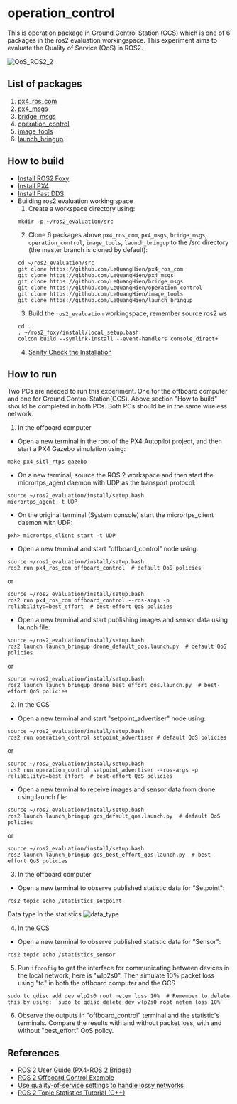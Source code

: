 # operation_control
This is operation package in Ground Control Station (GCS) which is one of 6 packages in the ros2 evaluation workingspace. This experiment aims to evaluate the Quality of Service (QoS) in ROS2.

![QoS_ROS2_2](https://user-images.githubusercontent.com/9337121/121939049-d635f100-cd4c-11eb-8839-25632bb8f8c3.png)


## List of packages
1. [px4_ros_com](https://github.com/LeQuangHien/px4_ros_com)
2. [px4_msgs](https://github.com/LeQuangHien/px4_msgs)
3. [bridge_msgs](https://github.com/LeQuangHien/bridge_msgs)
4. [operation_control](https://github.com/LeQuangHien/operation_control)
5. [image_tools](https://github.com/LeQuangHien/image_tools)
6. [launch_bringup](https://github.com/LeQuangHien/launch_bringup)

## How to build
- [Install ROS2 Foxy](https://docs.ros.org/en/foxy/Installation/Ubuntu-Development-Setup.html)
- [Install PX4](https://docs.px4.io/master/en/dev_setup/dev_env_linux_ubuntu.html)
- [Install Fast DDS](https://docs.px4.io/master/en/dev_setup/fast-dds-installation.html)
- Building ros2 evaluation working space
  1. Create a workspace directory using:
  ```
  mkdir -p ~/ros2_evaluation/src
  ```
  2. Clone 6 packages above `px4_ros_com`, `px4_msgs`, `bridge_msgs`, `operation_control`, `image_tools`, `launch_bringup` to the /src directory (the master branch is cloned by default):
  ```
  cd ~/ros2_evaluation/src
  git clone https://github.com/LeQuangHien/px4_ros_com
  git clone https://github.com/LeQuangHien/px4_msgs
  git clone https://github.com/LeQuangHien/bridge_msgs
  git clone https://github.com/LeQuangHien/operation_control
  git clone https://github.com/LeQuangHien/image_tools
  git clone https://github.com/LeQuangHien/launch_bringup
  ```
  3. Build the `ros2_evaluation` workingspace, remember source ros2 ws 
  ```
  cd ..
  . ~/ros2_foxy/install/local_setup.bash
  colcon build --symlink-install --event-handlers console_direct+
  ```
  4. [Sanity Check the Installation](https://docs.px4.io/master/en/ros/ros2_comm.html#sanity-check-the-installation)
   
## How to run
Two PCs are needed to run this experiment. One for the offboard computer and one for Ground Control Station(GCS). Above section "How to build" should be completed in both PCs. Both PCs should be in the same wireless network.

1. In the offboard computer
  - Open a new terminal in the root of the PX4 Autopilot project, and then start a PX4 Gazebo simulation using:
  ```
  make px4_sitl_rtps gazebo
  ```
  - On a new terminal, source the ROS 2 workspace and then start the micrortps_agent daemon with UDP as the transport protocol:
  ```
  source ~/ros2_evaluation/install/setup.bash
  micrortps_agent -t UDP
  ```
  - On the original terminal (System console) start the micrortps_client daemon with UDP:
  ```
  pxh> micrortps_client start -t UDP
  ```
  - Open a new terminal and start "offboard_control" node using:
  ```
  source ~/ros2_evaluation/install/setup.bash
  ros2 run px4_ros_com offboard_control  # default QoS policies
  ```
  or
  ```
  source ~/ros2_evaluation/install/setup.bash
  ros2 run px4_ros_com offboard_control --ros-args -p reliability:=best_effort  # best-effort QoS policies
  ```
  - Open a new terminal and start publishing images and sensor data using launch file:
  ```
  source ~/ros2_evaluation/install/setup.bash
  ros2 launch launch_bringup drone_default_qos.launch.py  # default QoS policies
  ```
  or
  ```
  source ~/ros2_evaluation/install/setup.bash
  ros2 launch launch_bringup drone_best_effort_qos.launch.py  # best-effort QoS policies
  ```
2. In the GCS
  - Open a new terminal and start "setpoint_advertiser" node using:
  ```
  source ~/ros2_evaluation/install/setup.bash
  ros2 run operation_control setpoint_advertiser # default QoS policies
  ```
  or
  ```
  source ~/ros2_evaluation/install/setup.bash
  ros2 run operation_control setpoint_advertiser --ros-args -p reliability:=best_effort  # best-effort QoS policies
  ```
  - Open a new terminal to receive images and sensor data from drone using launch file:
  ```
  source ~/ros2_evaluation/install/setup.bash
  ros2 launch launch_bringup gcs_default_qos.launch.py  # default QoS policies
  ```
  or
  ```
  source ~/ros2_evaluation/install/setup.bash
  ros2 launch launch_bringup gcs_best_effort_qos.launch.py  # best-effort QoS policies
  ```
3. In the offboard computer
  - Open a new terminal to observe published statistic data for "Setpoint":
  ```
  ros2 topic echo /statistics_setpoint
  ```
  Data type in the statistics
  ![data_type](https://user-images.githubusercontent.com/9337121/124759851-691f1100-df30-11eb-9b92-b7f669b6e050.png)

4. In the GCS
  - Open a new terminal to observe published statistic data for "Sensor":
  ```
  ros2 topic echo /statistics_sensor
  ```
5. Run `ifconfig` to get the interface for communicating between devices in the local network, here is "wlp2s0". Then simulate 10% packet loss using "tc" in both the offboard computer and the GCS
  ```
  sudo tc qdisc add dev wlp2s0 root netem loss 10%  # Remember to delete this by using: `sudo tc qdisc delete dev wlp2s0 root netem loss 10%`
  ```
6. Observe the outputs in "offboard_control" terminal and the statistic's terminals. Compare the results with and without packet loss, with and without "best_effort" QoS policy.


## References
- [ROS 2 User Guide (PX4-ROS 2 Bridge)](https://docs.px4.io/master/en/ros/ros2_comm.html)
- [ROS 2 Offboard Control Example](https://docs.px4.io/master/en/ros/ros2_offboard_control.html)
- [Use quality-of-service settings to handle lossy networks](https://docs.ros.org/en/foxy/Tutorials/Quality-of-Service.html)
- [ROS 2 Topic Statistics Tutorial (C++)](https://docs.ros.org/en/foxy/Tutorials/Topics/Topic-Statistics-Tutorial.html)
